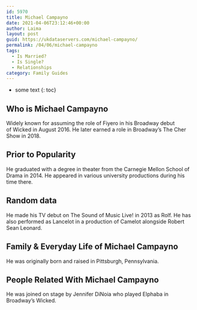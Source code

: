 ```yaml
---
id: 5970
title: Michael Campayno
date: 2021-04-06T23:12:46+00:00
author: Laima
layout: post
guid: https://ukdataservers.com/michael-campayno/
permalink: /04/06/michael-campayno
tags:
  - Is Married?
  - Is Single?
  - Relationships
category: Family Guides
---
```


* some text
{: toc}


## Who is Michael Campayno
                  
                  
                  
Widely known for assuming the role of Fiyero in his Broadway debut of Wicked in August 2016. He later earned a role in Broadway&#8217;s The Cher Show in 2018.
                  
              
            
              
            
                
                
                
## Prior to Popularity
                  
                  
                  
He graduated with a degree in theater from the Carnegie Mellon School of Drama in 2014. He appeared in various university productions during his time there. 
                  
              
            
              
            
                
                
                
## Random data
                  
                  
                  
He made his TV debut on The Sound of Music Live! in 2013 as Rolf. He has also performed as Lancelot in a production of Camelot alongside Robert Sean Leonard. 
                  
              
            
              
            
                
                
                
## Family & Everyday Life of Michael Campayno
                  
                  
                  
He was originally born and raised in Pittsburgh, Pennsylvania. 
                  
              
            
              
            
                
                
                
## People Related With Michael Campayno
                  
                  
                  
He was joined on stage by Jennifer DiNoia who played Elphaba in Broadway&#8217;s Wicked.
                  
              
            
              
            
                
              
            
              
              
            
            
              
            
          
          
          